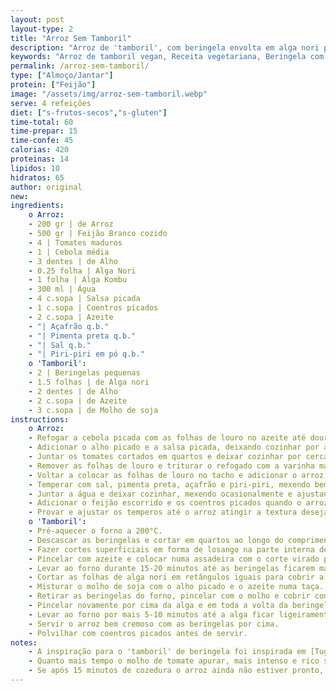 ```yaml
---
layout: post
layout-type: 2
title: "Arroz Sem Tamboril"
description: "Arroz de 'tamboril', com beringela envolta em alga nori para um toque do mar"
keywords: "Arroz de tamboril vegan, Receita vegetariana, Beringela com alga nori, Feijão branco, Algas na culinária, Cozinha plant-based, Prato de arroz cremoso, Alternativa ao peixe, Refeição sem glúten, Jantar saudável"
permalink: /arroz-sem-tamboril/
type: ["Almoço/Jantar"]
protein: ["Feijão"]
image: "/assets/img/arroz-sem-tamboril.webp"
serve: 4 refeições
diet: ["s-frutos-secos","s-gluten"]
time-total: 60
time-prepar: 15
time-confe: 45
calorias: 420
proteinas: 14
lipidos: 10
hidratos: 65
author: original
new:
ingredients:
    o Arroz:
    - 200 gr | de Arroz
    - 500 gr | Feijão Branco cozido
    - 4 | Tomates maduros
    - 1 | Cebola média
    - 3 dentes | de Alho
    - 0.25 folha | Alga Nori
    - 1 folha | Alga Kombu
    - 300 ml | Água
    - 4 c.sopa | Salsa picada
    - 1 c.sopa | Coentros picados
    - 2 c.sopa | Azeite
    - "| Açafrão q.b."
    - "| Pimenta preta q.b."
    - "| Sal q.b."
    - "| Piri-piri em pó q.b."
    o 'Tamboril':
    - 2 | Beringelas pequenas
    - 1.5 folhas | de Alga nori
    - 2 dentes | de Alho
    - 2 c.sopa | de Azeite
    - 3 c.sopa | de Molho de soja
instructions:
    o Arroz:
    - Refogar a cebola picada com as folhas de louro no azeite até dourar.
    - Adicionar o alho picado e a salsa picada, deixando cozinhar por alguns minutos.
    - Juntar os tomates cortados em quartos e deixar cozinhar por cerca de 30 minutos até ficarem bem macios.
    - Remover as folhas de louro e triturar o refogado com a varinha mágica até obter um molho homogéneo.
    - Voltar a colocar as folhas de louro no tacho e adicionar o arroz, as algas nori e kombu.
    - Temperar com sal, pimenta preta, açafrão e piri-piri, mexendo bem para envolver os sabores.
    - Juntar a água e deixar cozinhar, mexendo ocasionalmente e ajustando a quantidade de água, se necessário.
    - Adicionar o feijão escorrido e os coentros picados quando o arroz estiver quase cozido.
    - Provar e ajustar os temperos até o arroz atingir a textura desejada.
    o 'Tamboril':
    - Pré-aquecer o forno a 200°C.
    - Descascar as beringelas e cortar em quartos ao longo do comprimento.
    - Fazer cortes superficiais em forma de losango na parte interna de cada pedaço.
    - Pincelar com azeite e colocar numa assadeira com o corte virado para baixo.
    - Levar ao forno durante 15-20 minutos até as beringelas ficarem macias.
    - Cortar as folhas de alga nori em retângulos iguais para cobrir a parte superior das beringelas.
    - Misturar o molho de soja com o alho picado e o azeite numa taça.
    - Retirar as beringelas do forno, pincelar com o molho e cobrir com uma tira de alga nori.
    - Pincelar novamente por cima da alga e em toda a volta da beringela.
    - Levar ao forno por mais 5-10 minutos até a alga ficar ligeiramente tostada.
    - Servir o arroz bem cremoso com as beringelas por cima.
    - Polvilhar com coentros picados antes de servir.
notes:
    - A inspiração para o 'tamboril' de beringela foi inspirada em [Tuga Vegetal](https://tugavegetal.com/arroz-com-peixinho-vegano/).
    - Quanto mais tempo o molho de tomate apurar, mais intenso e rico será o seu sabor.
    - Se após 15 minutos de cozedura o arroz ainda não estiver pronto, retire a alga kombu para evitar que o sabor fique amargo.
---
```


